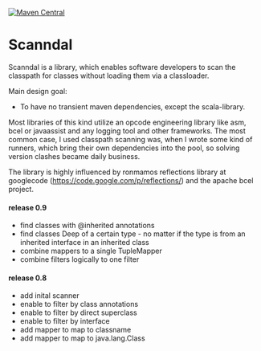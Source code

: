 [![Maven Central](https://img.shields.io/maven-central/v/de.aktey.scanndal/scanndal_2.11.svg?maxAge=2592000)](http://search.maven.org/#search%7Cga%7C1%7Cde.aktey.scanndal)

# Scanndal
Scanndal is a library, which enables software developers to scan
the classpath for classes without loading them via a classloader.

Main design goal:
 * To have no transient maven dependencies, except the scala-library.

Most libraries of this kind utilize an opcode engineering library like
asm, bcel or javaassist and any logging tool and other frameworks.
The most common case, I used classpath scanning was, when I wrote some
kind of runners, which bring their own dependencies into the pool, so
solving version clashes became daily business.

The library is highly influenced by ronmamos reflections library at
googlecode (https://code.google.com/p/reflections/) and the apache bcel
project.


#### release 0.9
* find classes with @inherited annotations
* find classes Deep of a certain type - no matter
  if the type is from an inherited interface in an inherited class
* combine mappers to a single TupleMapper
* combine filters logically to one filter

#### release 0.8
* add inital scanner
* enable to filter by class annotations
* enable to filter by direct superclass 
* enable to filter by interface
* add mapper to map to classname
* add mapper to map to java.lang.Class
